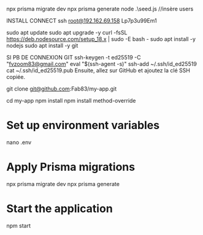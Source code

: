 npx prisma migrate dev
npx prisma generate
node .\seed.js //insère users

INSTALL
CONNECT
ssh root@192.162.69.158
Lp7p3u99Em1

sudo apt update
sudo apt upgrade -y
curl -fsSL https://deb.nodesource.com/setup_18.x | sudo -E bash -
sudo apt install -y nodejs
sudo apt install -y git

SI PB DE CONNEXION GIT
ssh-keygen -t ed25519 -C "fvzoom83@gmail.com"
eval "$(ssh-agent -s)"
ssh-add ~/.ssh/id_ed25519
cat ~/.ssh/id_ed25519.pub
Ensuite, allez sur GitHub et ajoutez la clé SSH copiée.

git clone git@github.com:Fab83/my-app.git

cd my-app
npm install
npm install method-override

# Set up environment variables

nano .env

# Apply Prisma migrations

npx prisma migrate dev
npx prisma generate

# Start the application

npm start
